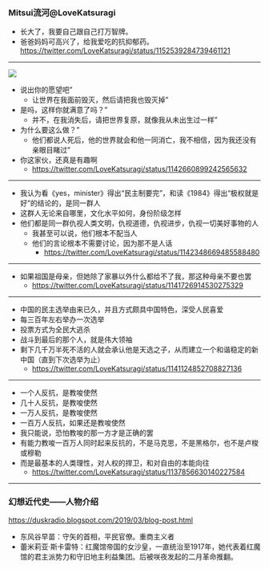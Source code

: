 ### Mitsui流河@LoveKatsuragi
- 长大了，我要自己跟自己打万智牌。
- 爸爸妈妈可高兴了，给我爱吃的抗抑郁药。
https://twitter.com/LoveKatsuragi/status/1152539284739461121
---
![](https://pbs.twimg.com/profile_banners/4801382412/1527488469)
- 说出你的愿望吧”
  - 让世界在我面前毁灭，然后请把我也毁灭掉”
- 是吗，这样你就满意了吗？”
  - 并不，在我消失后，请把世界复原，就像我从未出生过一样”
- 为什么要这么做？”
  - 他们都说人死后，他的世界就会和他一同消亡，我不相信，因为我还没有亲眼目睹过”
- 你这家伙，还真是有趣啊
  - https://twitter.com/LoveKatsuragi/status/1142660899242565632
---
- 我认为看《yes，minister》得出“民主制要完”，和读《1984》得出“极权就是好”的结论的，是同一群人
- 这群人无论来自哪里，文化水平如何，身份阶级怎样
- 他们都是同一群仇视人类文明，仇视道德，仇视进步，仇视一切美好事物的人
  - 我甚至可以说，他们根本不配当人
  - 他们的言论根本不需要讨论，因为那不是人话
    - https://twitter.com/LoveKatsuragi/status/1142348669485588480
---
- 如果祖国是母亲，但她除了家暴以外什么都给不了我，那这种母亲不要也罢
  - https://twitter.com/LoveKatsuragi/status/1141726914530275329
---
- 中国的民主选举由来已久，并且方式颇具中国特色，深受人民喜爱
- 每三百年左右举办一次选举
- 投票方式为全民大逃杀
- 战斗到最后的那个人，就是伟大领袖
- 剩下几千万半死不活的人就会承认他是天选之子，从而建立一个和谐稳定的新中国（直到下次选举为止）
  - https://twitter.com/LoveKatsuragi/status/1141124852708827136
---
- 一个人反抗，是教唆使然
- 几十人反抗，是教唆使然
- 一万人反抗，是教唆使然
- 一百万人反抗，如果还是教唆使然
- 我只能说，恐怕教唆的那一方才是正确的罢
- 有能力教唆一百万人同时起来反抗的，不是马克思，不是黑格尔，也不是卢梭或穆勒
- 而是最基本的人类理性，对人权的捍卫，和对自由的本能向往
  - https://twitter.com/LoveKatsuragi/status/1137856630140227584
---
### 幻想近代史——人物介绍
https://duskradio.blogspot.com/2019/03/blog-post.html
- 东风谷早苗：守矢的首相，平民官僚。重商主义者
- 蕾米莉亚·斯卡雷特：红魔馆帝国的女沙皇，一直统治至1917年，她代表着红魔馆的君主派势力和守旧地主利益集团。后被咲夜发起的二月革命推翻。
